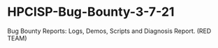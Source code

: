 # HPCISP-Bug-Bounty-3-7-21
Bug Bounty Reports: Logs, Demos, Scripts and Diagnosis Report. (RED TEAM)

